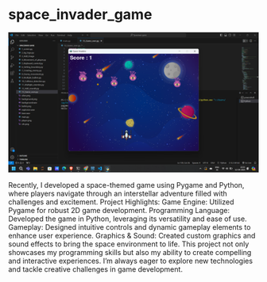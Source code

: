 # space_invader_game
![space_game](https://github.com/Jay5127/space_invader_game/blob/main/Screenshot%202024-09-12%20222126.png)




Recently, I developed a space-themed game using Pygame and Python, where players navigate through an interstellar adventure filled with challenges and excitement.
Project Highlights:
Game Engine: Utilized Pygame for robust 2D game development.
Programming Language: Developed the game in Python, leveraging its versatility and ease of use.
Gameplay: Designed intuitive controls and dynamic gameplay elements to enhance user experience.
Graphics & Sound: Created custom graphics and sound effects to bring the space environment to life.
This project not only showcases my programming skills but also my ability to create compelling and interactive experiences. I’m always eager to explore new technologies and tackle creative challenges in game development.
